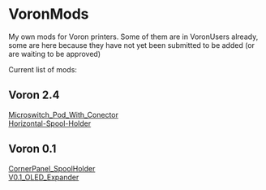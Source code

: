 # VoronMods
My own mods for Voron printers.  Some of them are in VoronUsers already, some are here because they have not yet been submitted to be added (or are waiting to be approved)

Current list of mods:

## Voron 2.4
[Microswitch_Pod_With_Conector](/V2.4/Microswitch_Pod_With_Conector)<br>
[Horizontal-Spool-Holder](/V2.4/Horizontal-Spool-Holder)<br>

## Voron 0.1
[CornerPanel_SpoolHolder](V0.1//CornerPanel_SpoolHolder)<br>
[V0.1_OLED_Expander](/V0.1/V0.1_PicOLED)<br>


